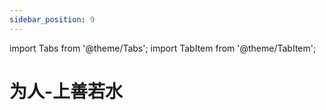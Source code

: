 ```yaml
---
sidebar_position: 9
---
```

import Tabs from '@theme/Tabs';
import TabItem from '@theme/TabItem';

# 为人-上善若水